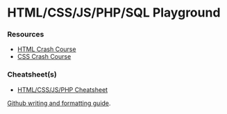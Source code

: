 # HTML/CSS/JS/PHP/SQL Playground

### Resources

* [HTML Crash Course](https://www.youtube.com/watch?v=UB1O30fR-EE)
* [CSS Crash Course](https://www.youtube.com/watch?v=yfoY53QXEnI)

### Cheatsheet(s)

* [HTML/CSS/JS/PHP Cheatsheet](https://htmlcheatsheet.com/)



[Github writing and formatting guide](https://docs.github.com/en/get-started/writing-on-github/getting-started-with-writing-and-formatting-on-github/basic-writing-and-formatting-syntax).